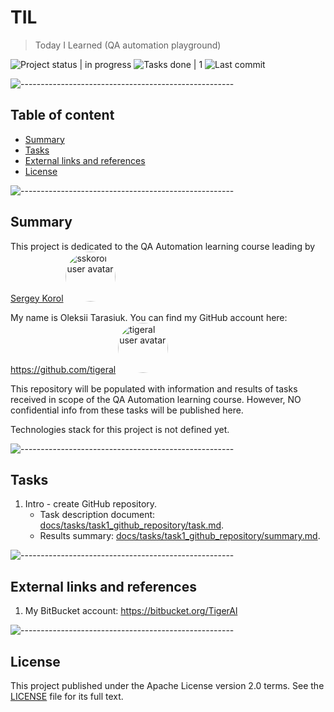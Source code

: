 # TIL
> Today I Learned (QA automation playground)

![Project status | in progress](https://img.shields.io/badge/Project%20status-in%20progress-green)
![Tasks done | 1](https://img.shields.io/badge/Tasks%20done-1-orange)
![Last commit](https://img.shields.io/github/last-commit/tigeral/til)


![-----------------------------------------------------](https://raw.githubusercontent.com/andreasbm/readme/master/assets/lines/rainbow.png)

## Table of content

- [Summary](#Summary)
- [Tasks](#Tasks)
- [External links and references](#External-links-and-references)
- [License](#License)

![-----------------------------------------------------](https://raw.githubusercontent.com/andreasbm/readme/master/assets/lines/rainbow.png)

## Summary

This project is dedicated to the QA Automation learning course leading by [Sergey Korol](https://github.com/sskorol) 
<a href="https://github.com/sskorol"><img alt="sskorol user avatar" src="https://avatars.githubusercontent.com/u/6638780?v=4" width="80" style="border-radius: 50%;"></a>

My name is Oleksii Tarasiuk. You can find my GitHub account here: https://github.com/tigeral
<a href="https://github.com/tigeral"><img alt="tigeral user avatar" src="https://avatars.githubusercontent.com/u/3876081?v=4" width="80" style="border-radius: 50%;"></a>

This repository will be populated with information and results of tasks received in scope of the QA Automation learning 
course. However, NO confidential info from these tasks will be published here.

Technologies stack for this project is not defined yet.

![-----------------------------------------------------](https://raw.githubusercontent.com/andreasbm/readme/master/assets/lines/rainbow.png)

## Tasks

1. Intro - create GitHub repository.
   - Task description document: [docs/tasks/task1_github_repository/task.md](docs/tasks/task1_github_repository/task.md).
   - Results summary: [docs/tasks/task1_github_repository/summary.md](docs/tasks/task1_github_repository/summary.md).

![-----------------------------------------------------](https://raw.githubusercontent.com/andreasbm/readme/master/assets/lines/rainbow.png)

## External links and references

1. My BitBucket account: https://bitbucket.org/TigerAl

![-----------------------------------------------------](https://raw.githubusercontent.com/andreasbm/readme/master/assets/lines/rainbow.png)

## License

This project published under the Apache License version 2.0 terms. See the [LICENSE](LICENSE) file for its full text. 
